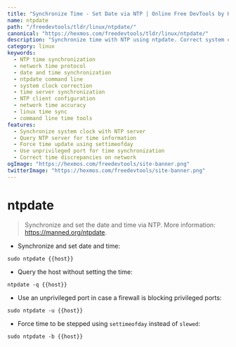 ```yaml
---
title: "Synchronize Time - Set Date via NTP | Online Free DevTools by Hexmos"
name: ntpdate
path: "/freedevtools/tldr/linux/ntpdate/"
canonical: "https://hexmos.com/freedevtools/tldr/linux/ntpdate/"
description: "Synchronize time with NTP using ntpdate. Correct system clock drift and ensure accurate timestamps across your network. Free online tool, no registration required."
category: linux
keywords:
  - NTP time synchronization
  - network time protocol
  - date and time synchronization
  - ntpdate command line
  - system clock correction
  - time server synchronization
  - NTP client configuration
  - network time accuracy
  - linux time sync
  - command line time tools
features:
  - Synchronize system clock with NTP server
  - Query NTP server for time information
  - Force time update using settimeofday
  - Use unprivileged port for time synchronization
  - Correct time discrepancies on network
ogImage: "https://hexmos.com/freedevtools/site-banner.png"
twitterImage: "https://hexmos.com/freedevtools/site-banner.png"
---
```


# ntpdate

> Synchronize and set the date and time via NTP.
> More information: <https://manned.org/ntpdate>.

- Synchronize and set date and time:

`sudo ntpdate {{host}}`

- Query the host without setting the time:

`ntpdate -q {{host}}`

- Use an unprivileged port in case a firewall is blocking privileged ports:

`sudo ntpdate -u {{host}}`

- Force time to be stepped using `settimeofday` instead of `slewed`:

`sudo ntpdate -b {{host}}`
